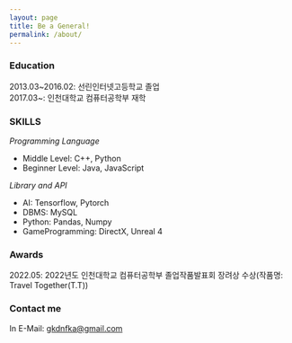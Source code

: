 ```yaml
---
layout: page
title: Be a General!
permalink: /about/
---
```




### Education

2013.03~2016.02: 선린인터넷고등학교 졸업  
2017.03~: 인천대학교 컴퓨터공학부 재학

### SKILLS

*Programming Language*  
* Middle Level: C++, Python  
* Beginner Level: Java, JavaScript  

*Library and API*  
* AI: Tensorflow, Pytorch
* DBMS: MySQL
* Python: Pandas, Numpy
* GameProgramming: DirectX, Unreal 4

### Awards
2022.05: 2022년도 인천대학교 컴퓨터공학부 졸업작품발표회 장려상 수상(작품명: Travel Together(T.T))

### Contact me

In E-Mail: [gkdnfka@gmail.com](mailto:gkdnfka@gmail.com)
